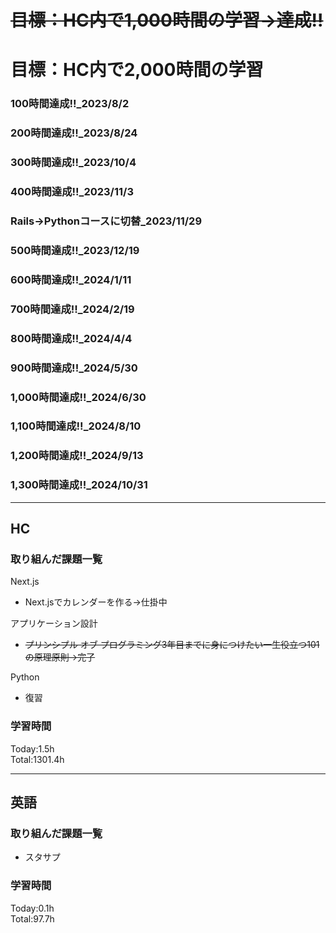 # ~~目標：HC内で1,000時間の学習→達成!!~~
# 目標：HC内で2,000時間の学習
### 100時間達成!!_2023/8/2
### 200時間達成!!_2023/8/24
### 300時間達成!!_2023/10/4
### 400時間達成!!_2023/11/3
### Rails→Pythonコースに切替_2023/11/29
### 500時間達成!!_2023/12/19
### 600時間達成!!_2024/1/11
### 700時間達成!!_2024/2/19
### 800時間達成!!_2024/4/4
### 900時間達成!!_2024/5/30
### 1,000時間達成!!_2024/6/30
### 1,100時間達成!!_2024/8/10
### 1,200時間達成!!_2024/9/13
### 1,300時間達成!!_2024/10/31

------------------------------------------
## HC
### 取り組んだ課題一覧
Next.js
- Next.jsでカレンダーを作る→仕掛中

アプリケーション設計
- ~~プリンシプル オブ プログラミング3年目までに身につけたい一生役立つ101の原理原則→完了~~

Python
- 復習


### 学習時間
Today:1.5h<br>
Total:1301.4h

------------------------------------------
## 英語
### 取り組んだ課題一覧
- スタサプ

### 学習時間
Today:0.1h<br>
Total:97.7h